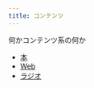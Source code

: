 ```yaml
---
title: コンテンツ
---
```


何かコンテンツ系の何か

- [本](book/index.md)
- [Web](Web/index.md)
- [ラジオ](radio/index.md)

